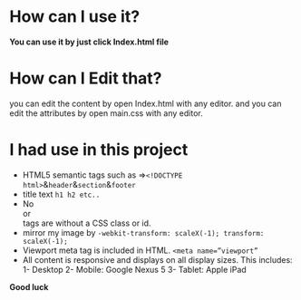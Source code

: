 # How can I use it?
**You can use it by just click Index.html file**
# How can I Edit that?
you can edit the content by open Index.html with any editor.
and you can edit the attributes by open main.css with any editor.
# I had use  in this project 
* HTML5 semantic tags such as =>`<!DOCTYPE html>`&`header`&`section`&`footer`
* title text `h1 h2 etc..`
* No <div> or <section> tags are without a CSS class or id.
* mirror my image by `-webkit-transform: scaleX(-1);
transform: scaleX(-1);`
* Viewport meta tag is included in HTML. ` <meta name=”viewport” `
* All content is responsive and displays on all display sizes. This includes:
1-  Desktop
2-  Mobile: Google Nexus 5
3-  Tablet: Apple iPad


**Good luck**
